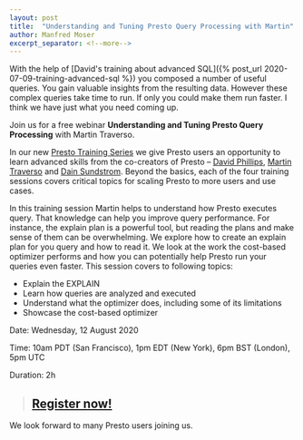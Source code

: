 ```yaml
---
layout: post
title:  "Understanding and Tuning Presto Query Processing with Martin"
author: Manfred Moser
excerpt_separator: <!--more-->
---
```


With the help of [David's training about advanced SQL]({% post_url
2020-07-09-training-advanced-sql %}) you composed a number of useful queries.
You gain valuable insights from the resulting data. However these complex
queries take time to run. If only you could make them run faster. I think we
have just what you need coming up. 

Join us for a free webinar **Understanding and Tuning Presto Query Processing**
with Martin Traverso.

<!--more-->

In our new [Presto Training Series](https://bit.ly/2NO26Cm) we give Presto users
an opportunity to learn advanced skills from the co-creators of Presto –
[David Phillips](https://github.com/electrum), 
[Martin Traverso](https://github.com/martint) and 
[Dain Sundstrom](https://github.com/dain). Beyond the basics, each of the four 
training sessions covers critical topics for scaling Presto to more users and
use cases. 

In this training session Martin helps to understand how Presto executes query.
That knowledge can help you improve query performance. For instance, the explain
plan is a powerful tool, but reading the plans and make sense of them can be
overwhelming. We explore how to create an explain plan for you query and how to
read it. We look at the work the cost-based optimizer performs and how you can
potentially help Presto run your queries even faster. This session covers to
following topics:

* Explain the EXPLAIN
* Learn how queries are analyzed and executed
* Understand what the optimizer does, including some of its limitations
* Showcase the cost-based optimizer

Date: Wednesday, 12 August 2020

Time: 10am PDT (San Francisco), 1pm EDT (New York), 6pm BST (London), 5pm UTC

Duration: 2h

> ## [Register now!](https://bit.ly/2VB9DZP)

We look forward to many Presto users joining us.
